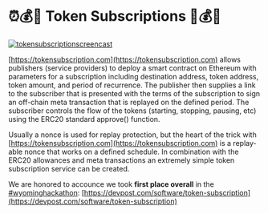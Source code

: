 # ⏰💰🤠 Token Subscriptions 🤠💰⏰

[![tokensubscriptionscreencast](https://user-images.githubusercontent.com/2653167/45360744-be265700-b58d-11e8-9ffc-10e1e57dafb0.jpg)](https://youtu.be/I16a_XKAVoY)

[https://tokensubscription.com](https://tokensubscription.com) allows publishers (service providers) to deploy a smart contract on Ethereum with parameters for a subscription including destination address, token address, token amount, and period of recurrence. The publisher then supplies a link to the subscriber that is presented with the terms of the subscription to sign an off-chain meta transaction that is replayed on the defined period. The subscriber controls the flow of the tokens (starting, stopping, pausing, etc) using the ERC20 standard approve() function.

Usually a nonce is used for replay protection, but the heart of the trick with [https://tokensubscription.com](https://tokensubscription.com) is a replay-able nonce that works on a defined schedule. In combination with the ERC20 allowances and meta transactions an extremely simple token subscription service can be created.

We are honored to accounce we took **first place overall** in the [#wyominghackathon](https://wyominghackathon.devpost.com/): [https://devpost.com/software/token-subscription](https://devpost.com/software/token-subscription)

